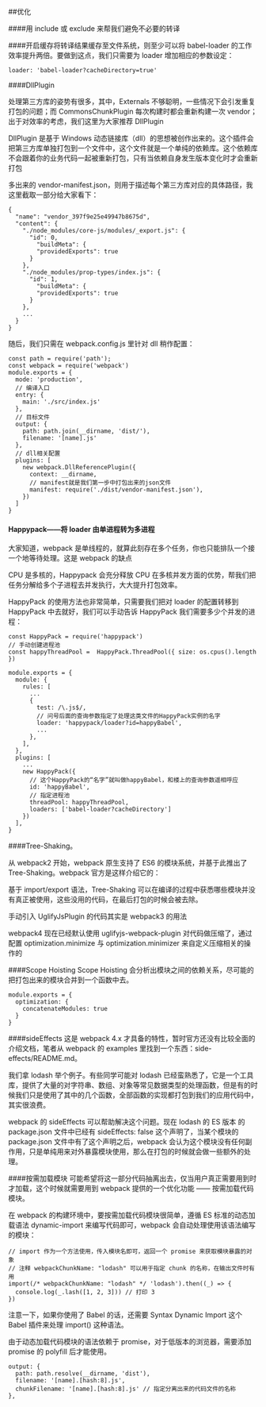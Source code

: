 ##优化

####用 include 或 exclude 来帮我们避免不必要的转译

####开启缓存将转译结果缓存至文件系统，则至少可以将 babel-loader 的工作效率提升两倍。要做到这点，我们只需要为 loader 增加相应的参数设定：

	loader: 'babel-loader?cacheDirectory=true'
	
####DllPlugin

处理第三方库的姿势有很多，其中，Externals 不够聪明，一些情况下会引发重复打包的问题；而 CommonsChunkPlugin 每次构建时都会重新构建一次 vendor；出于对效率的考虑，我们这里为大家推荐 DllPlugin

DllPlugin 是基于 Windows 动态链接库（dll）的思想被创作出来的。这个插件会把第三方库单独打包到一个文件中，这个文件就是一个单纯的依赖库。这个依赖库不会跟着你的业务代码一起被重新打包，只有当依赖自身发生版本变化时才会重新打包

多出来的 vendor-manifest.json，则用于描述每个第三方库对应的具体路径，我这里截取一部分给大家看下：

	{
	  "name": "vendor_397f9e25e49947b8675d",
	  "content": {
	    "./node_modules/core-js/modules/_export.js": {
	      "id": 0,
	        "buildMeta": {
	        "providedExports": true
	      }
	    },
	    "./node_modules/prop-types/index.js": {
	      "id": 1,
	        "buildMeta": {
	        "providedExports": true
	      }
	    },
	    ...
	  }
	}  

随后，我们只需在 webpack.config.js 里针对 dll 稍作配置：

	const path = require('path');
	const webpack = require('webpack')
	module.exports = {
	  mode: 'production',
	  // 编译入口
	  entry: {
	    main: './src/index.js'
	  },
	  // 目标文件
	  output: {
	    path: path.join(__dirname, 'dist/'),
	    filename: '[name].js'
	  },
	  // dll相关配置
	  plugins: [
	    new webpack.DllReferencePlugin({
	      context: __dirname,
	      // manifest就是我们第一步中打包出来的json文件
	      manifest: require('./dist/vendor-manifest.json'),
	    })
	  ]
	}
	
#### Happypack——将 loader 由单进程转为多进程

大家知道，webpack 是单线程的，就算此刻存在多个任务，你也只能排队一个接一个地等待处理。这是 webpack 的缺点

CPU 是多核的，Happypack 会充分释放 CPU 在多核并发方面的优势，帮我们把任务分解给多个子进程去并发执行，大大提升打包效率。

HappyPack 的使用方法也非常简单，只需要我们把对 loader 的配置转移到 HappyPack 中去就好，我们可以手动告诉 HappyPack 我们需要多少个并发的进程：

	const HappyPack = require('happypack')
	// 手动创建进程池
	const happyThreadPool =  HappyPack.ThreadPool({ size: os.cpus().length })
	
	module.exports = {
	  module: {
	    rules: [
	      ...
	      {
	        test: /\.js$/,
	        // 问号后面的查询参数指定了处理这类文件的HappyPack实例的名字
	        loader: 'happypack/loader?id=happyBabel',
	        ...
	      },
	    ],
	  },
	  plugins: [
	    ...
	    new HappyPack({
	      // 这个HappyPack的“名字”就叫做happyBabel，和楼上的查询参数遥相呼应
	      id: 'happyBabel',
	      // 指定进程池
	      threadPool: happyThreadPool,
	      loaders: ['babel-loader?cacheDirectory']
	    })
	  ],
	}
	
####Tree-Shaking。

从 webpack2 开始，webpack 原生支持了 ES6 的模块系统，并基于此推出了 Tree-Shaking。webpack 官方是这样介绍它的：

基于 import/export 语法，Tree-Shaking 可以在编译的过程中获悉哪些模块并没有真正被使用，这些没用的代码，在最后打包的时候会被去除。

手动引入 UglifyJsPlugin 的代码其实是 webpack3 的用法

webpack4 现在已经默认使用 uglifyjs-webpack-plugin 对代码做压缩了，通过配置 optimization.minimize 与 optimization.minimizer 来自定义压缩相关的操作的

####Scope Hoisting
Scope Hoisting 会分析出模块之间的依赖关系，尽可能的把打包出来的模块合并到一个函数中去。

	module.exports = {
	  optimization: {
	    concatenateModules: true
	  }
	}
	
####sideEffects
这是 webpack 4.x 才具备的特性，暂时官方还没有比较全面的介绍文档，笔者从 webpack 的 examples 里找到一个东西：side-effects/README.md。

我们拿 lodash 举个例子。有些同学可能对 lodash 已经蛮熟悉了，它是一个工具库，提供了大量的对字符串、数组、对象等常见数据类型的处理函数，但是有的时候我们只是使用了其中的几个函数，全部函数的实现都打包到我们的应用代码中，其实很浪费。

webpack 的 sideEffects 可以帮助解决这个问题。现在 lodash 的 ES 版本 的 package.json 文件中已经有 sideEffects: false 这个声明了，当某个模块的 package.json 文件中有了这个声明之后，webpack 会认为这个模块没有任何副作用，只是单纯用来对外暴露模块使用，那么在打包的时候就会做一些额外的处理。

####按需加载模块
可能希望将这一部分代码抽离出去，仅当用户真正需要用到时才加载，这个时候就需要用到 webpack 提供的一个优化功能 —— 按需加载代码模块。

在 webpack 的构建环境中，要按需加载代码模块很简单，遵循 ES 标准的动态加载语法 dynamic-import 来编写代码即可，webpack 会自动处理使用该语法编写的模块：

	// import 作为一个方法使用，传入模块名即可，返回一个 promise 来获取模块暴露的对象
	// 注释 webpackChunkName: "lodash" 可以用于指定 chunk 的名称，在输出文件时有用
	import(/* webpackChunkName: "lodash" */ 'lodash').then((_) => { 
	  console.log(_.lash([1, 2, 3])) // 打印 3
	})

注意一下，如果你使用了 Babel 的话，还需要 Syntax Dynamic Import 这个 Babel 插件来处理 import() 这种语法。

由于动态加载代码模块的语法依赖于 promise，对于低版本的浏览器，需要添加 promise 的 polyfill 后才能使用。

	output: {
	  path: path.resolve(__dirname, 'dist'),
	  filename: '[name].[hash:8].js',
	  chunkFilename: '[name].[hash:8].js' // 指定分离出来的代码文件的名称
	},
